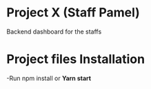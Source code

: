 # Project X (Staff Pamel)

Backend dashboard for the staffs

# Project files Installation

-Run npm install
or 
**Yarn start**
